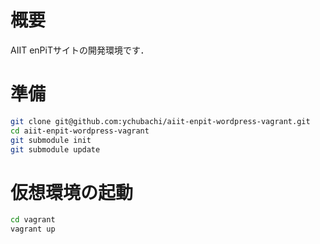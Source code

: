 # 概要
  AIIT enPiTサイトの開発環境です．

# 準備

```bash
git clone git@github.com:ychubachi/aiit-enpit-wordpress-vagrant.git
cd aiit-enpit-wordpress-vagrant
git submodule init
git submodule update
```

# 仮想環境の起動

```bash
cd vagrant
vagrant up
```

